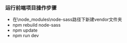 ### 运行前端项目操作步骤
- 在\node_modules\node-sass路径下新建vendor文件夹
- npm rebuild node-sass
- npm update
- npm run dev